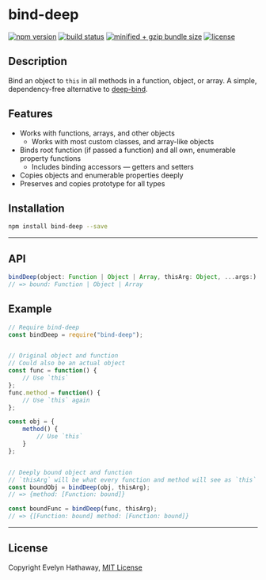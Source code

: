 # bind-deep

[![npm version](https://badgen.net/npm/v/bind-deep?icon=npm)](https://www.npmjs.com/package/bind-deep)
[![build status](https://badgen.net/travis/evelynhathaway/bind-deep/master?icon=travis)](https://travis-ci.com/evelynhathaway/bind-deep)
[![minified + gzip bundle size](https://badgen.net/bundlephobia/minzip/bind-deep)](https://bundlephobia.com/result?p=bind-deep)
[![license](https://badgen.net/badge/license/MIT/blue)](/LICENSE)

## Description

Bind an object to `this` in all methods in a function, object, or array. A simple, dependency-free alternative to [deep-bind](https://github.com/jonschlinkert/deep-bind).

## Features

- Works with functions, arrays, and other objects
	- Works with most custom classes, and array-like objects
- Binds root function (if passed a function) and all own, enumerable property functions
	- Includes binding accessors — getters and setters
- Copies objects and enumerable properties deeply
- Preserves and copies prototype for all types

## Installation

```bash
npm install bind-deep --save
```

---

## API

```js
bindDeep(object: Function | Object | Array, thisArg: Object, ...args:)
// => bound: Function | Object | Array
```

## Example

```js
// Require bind-deep
const bindDeep = require("bind-deep");


// Original object and function
// Could also be an actual object
const func = function() {
    // Use `this`
};
func.method = function() {
    // Use `this` again
};

const obj = {
    method() {
        // Use `this`
    }
};


// Deeply bound object and function
// `thisArg` will be what every function and method will see as `this`
const boundObj = bindDeep(obj, thisArg);
// => {method: [Function: bound]}

const boundFunc = bindDeep(func, thisArg);
// => {[Function: bound] method: [Function: bound]}
```

---

## License

Copyright Evelyn Hathaway, [MIT License](/LICENSE)

